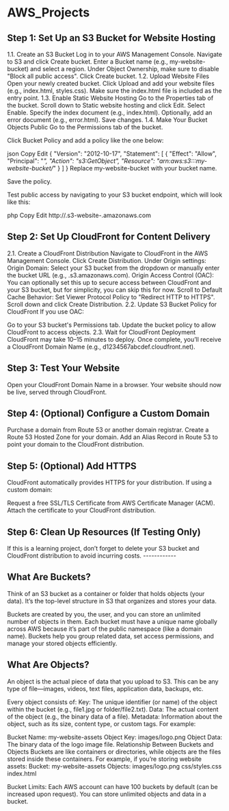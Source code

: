 # AWS_Projects

## Step 1: Set Up an S3 Bucket for Website Hosting
1.1. Create an S3 Bucket
Log in to your AWS Management Console.
Navigate to S3 and click Create bucket.
Enter a Bucket name (e.g., my-website-bucket) and select a region.
Under Object Ownership, make sure to disable "Block all public access".
Click Create bucket.
1.2. Upload Website Files
Open your newly created bucket.
Click Upload and add your website files (e.g., index.html, styles.css).
Make sure the index.html file is included as the entry point.
1.3. Enable Static Website Hosting
Go to the Properties tab of the bucket.
Scroll down to Static website hosting and click Edit.
Select Enable.
Specify the index document (e.g., index.html).
Optionally, add an error document (e.g., error.html).
Save changes.
1.4. Make Your Bucket Objects Public
Go to the Permissions tab of the bucket.

Click Bucket Policy and add a policy like the one below:

json
Copy
Edit
{
  "Version": "2012-10-17",
  "Statement": [
    {
      "Effect": "Allow",
      "Principal": "*",
      "Action": "s3:GetObject",
      "Resource": "arn:aws:s3:::my-website-bucket/*"
    }
  ]
}
Replace my-website-bucket with your bucket name.

Save the policy.

Test public access by navigating to your S3 bucket endpoint, which will look like this:

php
Copy
Edit
http://<bucket-name>.s3-website-<region>.amazonaws.com
## Step 2: Set Up CloudFront for Content Delivery
2.1. Create a CloudFront Distribution
Navigate to CloudFront in the AWS Management Console.
Click Create Distribution.
Under Origin settings:
Origin Domain: Select your S3 bucket from the dropdown or manually enter the bucket URL (e.g., <bucket-name>.s3.amazonaws.com).
Origin Access Control (OAC): You can optionally set this up to secure access between CloudFront and your S3 bucket, but for simplicity, you can skip this for now.
Scroll to Default Cache Behavior:
Set Viewer Protocol Policy to "Redirect HTTP to HTTPS".
Scroll down and click Create Distribution.
2.2. Update S3 Bucket Policy for CloudFront
If you use OAC:

Go to your S3 bucket's Permissions tab.
Update the bucket policy to allow CloudFront to access objects.
2.3. Wait for CloudFront Deployment
CloudFront may take 10–15 minutes to deploy. Once complete, you’ll receive a CloudFront Domain Name (e.g., d1234567abcdef.cloudfront.net).

## Step 3: Test Your Website
Open your CloudFront Domain Name in a browser.
Your website should now be live, served through CloudFront.
## Step 4: (Optional) Configure a Custom Domain
Purchase a domain from Route 53 or another domain registrar.
Create a Route 53 Hosted Zone for your domain.
Add an Alias Record in Route 53 to point your domain to the CloudFront distribution.
## Step 5: (Optional) Add HTTPS
CloudFront automatically provides HTTPS for your distribution. If using a custom domain:

Request a free SSL/TLS Certificate from AWS Certificate Manager (ACM).
Attach the certificate to your CloudFront distribution.
## Step 6: Clean Up Resources (If Testing Only)
If this is a learning project, don’t forget to delete your S3 bucket and CloudFront distribution to avoid incurring costs.
*------------*

## What Are Buckets?
Think of an S3 bucket as a container or folder that holds objects (your data). It’s the top-level structure in S3 that organizes and stores your data.

Buckets are created by you, the user, and you can store an unlimited number of objects in them.
Each bucket must have a unique name globally across AWS because it’s part of the public namespace (like a domain name).
Buckets help you group related data, set access permissions, and manage your stored objects efficiently.
## What Are Objects?
An object is the actual piece of data that you upload to S3. This can be any type of file—images, videos, text files, application data, backups, etc.

Every object consists of:
Key: The unique identifier (or name) of the object within the bucket (e.g., file1.jpg or folder/file2.txt).
Data: The actual content of the object (e.g., the binary data of a file).
Metadata: Information about the object, such as its size, content type, or custom tags.
For example:

Bucket Name: my-website-assets
Object Key: images/logo.png
Object Data: The binary data of the logo image file.
Relationship Between Buckets and Objects
Buckets are like containers or directories, while objects are the files stored inside these containers.
For example, if you’re storing website assets:
Bucket: my-website-assets
Objects:
images/logo.png
css/styles.css
index.html

Bucket Limits: Each AWS account can have 100 buckets by default (can be increased upon request).
You can store unlimited objects and data in a bucket.

